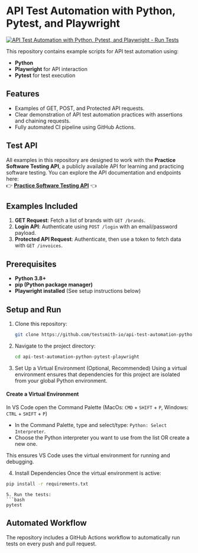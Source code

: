 # API Test Automation with Python, Pytest, and Playwright

[![API Test Automation with Python, Pytest, and Playwright - Run Tests](https://github.com/testsmith-io/api-test-automation-python-pytest-playwright/actions/workflows/pytest.yml/badge.svg)](https://github.com/testsmith-io/api-test-automation-python-pytest-playwright/actions/workflows/pytest.yml)

This repository contains example scripts for API test automation using:
- **Python**
- **Playwright** for API interaction
- **Pytest** for test execution

## Features
- Examples of GET, POST, and Protected API requests.
- Clear demonstration of API test automation practices with assertions and chaining requests.
- Fully automated CI pipeline using GitHub Actions.

## Test API
All examples in this repository are designed to work with the **Practice Software Testing API**, a publicly available API for learning and practicing software testing. You can explore the API documentation and endpoints here:  
👉 **[Practice Software Testing API](https://api.practicesoftwaretesting.com/api/documentation)** 👈

## Examples Included
1. **GET Request**: Fetch a list of brands with `GET /brands`.
2. **Login API**: Authenticate using `POST /login` with an email/password payload.
3. **Protected API Request**: Authenticate, then use a token to fetch data with `GET /invoices`.

## Prerequisites
- **Python 3.8+**
- **pip (Python package manager)**
- **Playwright installed** (See setup instructions below)

## Setup and Run
1. Clone this repository:
   ```bash
   git clone https://github.com/testsmith-io/api-test-automation-python-pytest-playwright.git
   ```
2. Navigate to the project directory:
   ```bash
   cd api-test-automation-python-pytest-playwright
   ```
3. Set Up a Virtual Environment (Optional, Recommended)
Using a virtual environment ensures that dependencies for this project are isolated from your global Python environment.

#### Create a Virtual Environment

In VS Code open the Command Palette (MacOs: `CMD` + `SHIFT` + `P`, Windows: `CTRL` + `SHIFT` + `P`)

- In the Command Palette, type and select/type: `Python: Select Interpreter`.
- Choose the Python interpreter you want to use from the list OR create a new
one.

This ensures VS Code uses the virtual environment for running and debugging.

4. Install Dependencies
Once the virtual environment is active:
```bash
pip install -r requirements.txt
```

   ```
5. Run the tests:
   ```bash
   pytest
   ```

## Automated Workflow
The repository includes a GitHub Actions workflow to automatically run tests on every push and pull request.